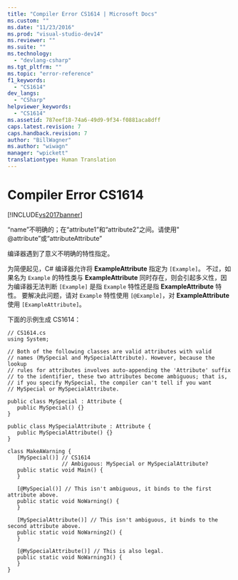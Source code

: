 ```yaml
---
title: "Compiler Error CS1614 | Microsoft Docs"
ms.custom: ""
ms.date: "11/23/2016"
ms.prod: "visual-studio-dev14"
ms.reviewer: ""
ms.suite: ""
ms.technology: 
  - "devlang-csharp"
ms.tgt_pltfrm: ""
ms.topic: "error-reference"
f1_keywords: 
  - "CS1614"
dev_langs: 
  - "CSharp"
helpviewer_keywords: 
  - "CS1614"
ms.assetid: 787eef18-74a6-49d9-9f34-f0881aca8dff
caps.latest.revision: 7
caps.handback.revision: 7
author: "BillWagner"
ms.author: "wiwagn"
manager: "wpickett"
translationtype: Human Translation
---
```

# Compiler Error CS1614
[!INCLUDE[vs2017banner](../../../csharp/includes/vs2017banner.md)]

“name”不明确的；在“attribute1”和“attribute2”之间。请使用" @attribute”或“attributeAttribute”  
  
 编译器遇到了意义不明确的特性指定。  
  
 为简便起见，C\# 编译器允许将 **ExampleAttribute** 指定为 `[Example]`。  不过，如果名为 `Example` 的特性类与 **ExampleAttribute** 同时存在，则会引起多义性，因为编译器无法判断 `[Example]` 是指 `Example` 特性还是指 **ExampleAttribute** 特性。  要解决此问题，请对 `Example` 特性使用 `[@Example]`，对 **ExampleAttribute** 使用 `[ExampleAttribute]`。  
  
 下面的示例生成 CS1614：  
  
```  
// CS1614.cs  
using System;  
  
// Both of the following classes are valid attributes with valid  
// names (MySpecial and MySpecialAttribute). However, because the lookup  
// rules for attributes involves auto-appending the 'Attribute' suffix  
// to the identifier, these two attributes become ambiguous; that is,  
// if you specify MySpecial, the compiler can't tell if you want  
// MySpecial or MySpecialAttribute.  
  
public class MySpecial : Attribute {  
   public MySpecial() {}  
}  
  
public class MySpecialAttribute : Attribute {  
   public MySpecialAttribute() {}  
}  
  
class MakeAWarning {  
   [MySpecial()] // CS1614  
                 // Ambiguous: MySpecial or MySpecialAttribute?  
   public static void Main() {  
   }  
  
   [@MySpecial()] // This isn't ambiguous, it binds to the first attribute above.  
   public static void NoWarning() {  
   }  
  
   [MySpecialAttribute()] // This isn't ambiguous, it binds to the second attribute above.  
   public static void NoWarning2() {  
   }  
  
   [@MySpecialAttribute()] // This is also legal.  
   public static void NoWarning3() {  
   }  
}  
```